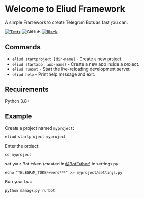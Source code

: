 # Welcome to Eliud Framework

A simple Framework to create Telegram Bots as fast you can.

[![Tests](https://github.com/ragnarok22/eliud/actions/workflows/tests.yml/badge.svg)](https://github.com/ragnarok22/eliud/actions/workflows/tests.yml)
![GitHub](https://img.shields.io/github/license/ragnarok22/eliud)
[![Black](https://img.shields.io/badge/code%20style-black-000000.svg)](https://black.readthedocs.io/en/stable/)

## Commands

* `eliud startproject [dir-name]` - Create a new project.
* `eliud startapp [app-name]` - Create a new app inside a project.
* `eliud runbot` - Start the live-reloading development server.
* `eliud help` - Print help message and exit.


## Requirements

Python 3.8+

## Example
Create a project named `myproject`:

    eliud startproject myproject

Enter the project:

    cd myproject

set your Bot token (created in [@BotFather](https://t.me/BotFather)) in settings.py:

    echo "TELEGRAM_TOKEN=wers***" >> myproject/settings.py

Run your bot:

    python manage.py runbot
